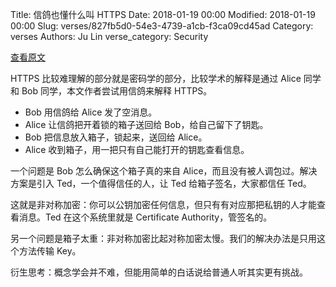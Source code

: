 Title: 信鸽也懂什么叫 HTTPS
Date: 2018-01-19 00:00
Modified: 2018-01-19 00:00
Slug: verses/827fb5d0-54e3-4739-a1cb-f3ca09cd45ad
Category: verses
Authors: Ju Lin
verse_category: Security

[查看原文](https://medium.freecodecamp.org/https-explained-with-carrier-pigeons-7029d2193351)

HTTPS 比较难理解的部分就是密码学的部分，比较学术的解释是通过 Alice 同学和 Bob 同学，本文作者尝试用信鸽来解释 HTTPS。

* Bob 用信鸽给 Alice 发了空消息。
* Alice 让信鸽把开着锁的箱子送回给 Bob，给自己留下了钥匙。
* Bob 把信息放入箱子，锁起来，送回给 Alice。
* Alice 收到箱子，用一把只有自己能打开的钥匙查看信息。

一个问题是 Bob 怎么确保这个箱子真的来自 Alice，而且没有被人调包过。解决方案是引入 Ted，一个值得信任的人，让 Ted 给箱子签名，大家都信任 Ted。

这就是非对称加密：你可以公钥加密任何信息，但只有有对应那把私钥的人才能查看消息。Ted 在这个系统里就是 Certificate Authority，管签名的。

另一个问题是箱子太重：非对称加密比起对称加密太慢。我们的解决办法是只用这个方法传输 Key。

衍生思考：概念学会并不难，但能用简单的白话说给普通人听其实更有挑战。
